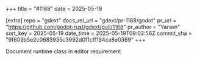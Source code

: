 +++
title = "#1168"
date = 2025-05-19

[extra]
repo = "gdext"
docs_rel_url = "gdext/pr-1168/godot"
pr_url = "https://github.com/godot-rust/gdext/pull/1168"
pr_author = "Yarwin"
sort_key = 2025-05-19
date_time = 2025-05-19T09:02:56Z
commit_sha = "9f609b5e2c0683935c3992d0f1cff194ce8e0369"
+++

Document runtime class in editor requirement
